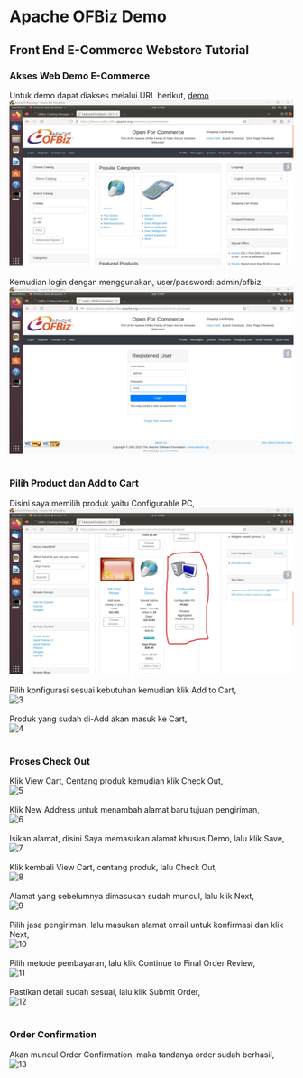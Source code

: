 # Apache OFBiz Demo
## Front End E-Commerce Webstore Tutorial

### Akses Web Demo E-Commerce
Untuk demo dapat diakses melalui URL berikut, [demo](https://demo-stable.ofbiz.apache.org/ecommerce/control/main)<br>
![1](gambar/tgs1.jpg)<br><br>
Kemudian login dengan menggunakan, user/password: admin/ofbiz<br>
![1](gambar/tgs2.jpg)<br><br>
### Pilih Product dan Add to Cart
Disini saya memilih produk yaitu Configurable PC,<br>
![2](gambar/tgs3.jpg)<br><br>
Pilih konfigurasi sesuai kebutuhan kemudian klik Add to Cart,<br>
![3](gambar/demo/demo-ecommerce_3.jpg)<br><br>
Produk yang sudah di-Add akan masuk ke Cart,<br>
![4](gambar/demo/demo-ecommerce_4.jpg)<br><br>
### Proses Check Out
Klik View Cart, Centang produk kemudian klik Check Out,<br>
![5](gambar/demo/demo-ecommerce_5.jpg)<br><br>
Klik New Address untuk menambah alamat baru tujuan pengiriman,<br>
![6](gambar/demo/demo-ecommerce_6.jpg)<br><br>
Isikan alamat, disini Saya memasukan alamat khusus Demo, lalu klik Save,<br>
![7](gambar/demo/demo-ecommerce_7.jpg)<br><br>
Klik kembali View Cart, centang produk, lalu Check Out,<br>
![8](gambar/demo/demo-ecommerce_8.jpg)<br><br>
Alamat yang sebelumnya dimasukan sudah muncul, lalu klik Next,<br>
![9](gambar/demo/demo-ecommerce_9.jpg)<br><br>
Pilih jasa pengiriman, lalu masukan alamat email untuk konfirmasi dan klik Next,<br>
![10](gambar/demo/demo-ecommerce_10.jpg)<br><br>
Pilih metode pembayaran, lalu klik Continue to Final Order Review,<br>
![11](gambar/demo/demo-ecommerce_11.jpg)<br><br>
Pastikan detail sudah sesuai, lalu klik Submit Order,<br>
![12](gambar/demo/demo-ecommerce_12.jpg)<br><br>
### Order Confirmation
Akan muncul Order Confirmation, maka tandanya order sudah berhasil,<br>
![13](gambar/demo/demo-ecommerce_13.jpg)<br><br>
